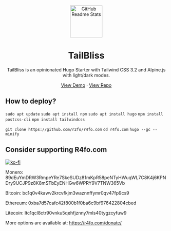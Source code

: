<p align="center" style="padding-top:20px">
 <img width="100px" src="https://raw.githubusercontent.com/nusserstudios/tailbliss/main/images/logo-tailbliss-round.svg" align="center" alt="GitHub Readme Stats" />
 <h1 align="center">TailBliss</h1>
 <p align="center">TailBliss is an opinionated Hugo Starter with Tailwind CSS 3.2 and Alpine.js with light/dark modes.</p>
</p>

  <p align="center">
    <a href="https://tailbliss.netlify.app/">View Demo</a>
    ·
    <a href="https://github.com/nusserstudios/tailbliss/">View Repo</a>
  </p>
</p>

## How to deploy?
```sudo apt update```
```sudo apt install npm```
```sudo apt install hugo```
```npm install postcss-cli```
```npm install tailwindcss```

```git clone https://github.com/r2fo/r4fo.com```
```cd r4fo.com```
```hugo --gc --minify```

## Consider supporting R4fo.com
[![ko-fi](https://ko-fi.com/img/githubbutton_sm.svg)](https://ko-fi.com/S6S0RIUXU) <br>

Monero: 89dEuYmDRW3RmpeYRe7SkeSUDz81mKpR58peNTyHWuqWL7C8K4j6KPNDry9UCJP9z8K8mSTbEyENHGw6WPRY9V7TNW365Vb <br>

Bitcoin: bc1q0v4kawv2krcvfkjm3waznnffymr0qv47fp9cs9 <br>

Ethereum: 0xba7d57cafc42f800b1f0ba6c9bf976422804cbed <br>

Litecoin: ltc1qcl8ctr90vnku5qehfjznny7mls40tygzcyfuw9 <br>

More options are available at: https://r4fo.com/donate/
